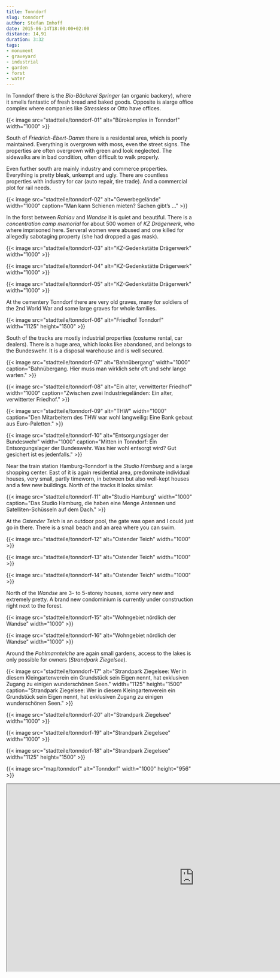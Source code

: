 ```yaml
---
title: Tonndorf
slug: tonndorf
author: Stefan Imhoff
date: 2015-06-14T18:00:00+02:00
distance: 14,91
duration: 3:32
tags:
- monument
- graveyard
- industrial
- garden
- forst
- water
---
```


In Tonndorf there is the *Bio-Bäckerei Springer* (an organic backery), where it smells fantastic of fresh bread and baked goods. Opposite is alarge office complex where companies like *Stressless* or Otto have offices.

{{< image src="stadtteile/tonndorf-01" alt="Bürokomplex in Tonndorf" width="1000" >}}

South of *Friedrich-Ebert-Damm* there is a residental area, which is poorly maintained. Everything is overgrown with moss, even the street signs. The properties are often overgrown with green and look neglected. The sidewalks are in bad condition, often difficult to walk properly.

Even further south are mainly industry and commerce properties. Everything is pretty bleak, unkempt and ugly. There are countless properties with industry for car (auto repair, tire trade). And a commercial plot for rail needs.

{{< image src="stadtteile/tonndorf-02" alt="Gewerbegelände" width="1000" caption="Man kann Schienen mieten? Sachen gibt’s …" >}}

In the forst between *Rahlau* and *Wandse* it is quiet and beautiful. There is a *concentration camp memorial* for about 500 women of *KZ Drägerwerk*, who where imprisoned here. Serveral women were abused and one killed for allegedly sabotaging property (she had dropped a gas mask).

{{< image src="stadtteile/tonndorf-03" alt="KZ-Gedenkstätte Drägerwerk" width="1000" >}}

{{< image src="stadtteile/tonndorf-04" alt="KZ-Gedenkstätte Drägerwerk" width="1000" >}}

{{< image src="stadtteile/tonndorf-05" alt="KZ-Gedenkstätte Drägerwerk" width="1000" >}}

At the cementery Tonndorf there are very old graves, many for soldiers of the 2nd World War and some large graves for whole families.

{{< image src="stadtteile/tonndorf-06" alt="Friedhof Tonndorf" width="1125" height="1500" >}}

South of the tracks are mostly industrial properties (costume rental, car dealers). There is a huge area, which looks like abandoned, and belongs to the Bundeswehr. It is a disposal warehouse and is well secured.

{{< image src="stadtteile/tonndorf-07" alt="Bahnübergang" width="1000" caption="Bahnübergang. Hier muss man wirklich sehr oft und sehr lange warten." >}}

{{< image src="stadtteile/tonndorf-08" alt="Ein alter, verwitterter Friedhof" width="1000" caption="Zwischen zwei Industriegeländen: Ein alter, verwitterter Friedhof." >}}

{{< image src="stadtteile/tonndorf-09" alt="THW" width="1000" caption="Den Mitarbeitern des THW war wohl langweilig: Eine Bank gebaut aus Euro-Paletten." >}}

{{< image src="stadtteile/tonndorf-10" alt="Entsorgungslager der Bundeswehr" width="1000" caption="Mitten in Tonndorf: Ein Entsorgungslager der Bundeswehr. Was hier wohl entsorgt wird? Gut gesichert ist es jedenfalls." >}}

Near the train station Hamburg-Tonndorf is the *Studio Hamburg* and a large shopping center. East of it is again residential area, predominate individual houses, very small, partly timeworn, in between but also well-kept houses and a few new buildings. North of the tracks it looks similar.

{{< image src="stadtteile/tonndorf-11" alt="Studio Hamburg" width="1000" caption="Das Studio Hamburg, die haben eine Menge Antennen und Satelliten-Schüsseln auf dem Dach." >}}

At the *Ostender Teich* is an outdoor pool, the gate was open and I could just go in there. There is a small beach and an area where you can swim.

{{< image src="stadtteile/tonndorf-12" alt="Ostender Teich" width="1000" >}}

{{< image src="stadtteile/tonndorf-13" alt="Ostender Teich" width="1000" >}}

{{< image src="stadtteile/tonndorf-14" alt="Ostender Teich" width="1000" >}}

North of the *Wandse* are 3- to 5-storey houses, some very new and extremely pretty. A brand new condominium is currently under construction right next to the forest.

{{< image src="stadtteile/tonndorf-15" alt="Wohngebiet nördlich der Wandse" width="1000" >}}

{{< image src="stadtteile/tonndorf-16" alt="Wohngebiet nördlich der Wandse" width="1000" >}}

Around the *Pohlmannteiche* are again small gardens, access to the lakes is only possible for owners (*Strandpark Ziegelsee*).

{{< image src="stadtteile/tonndorf-17" alt="Strandpark Ziegelsee: Wer in diesem Kleingartenverein ein Grundstück sein Eigen nennt, hat exklusiven Zugang zu einigen wunderschönen Seen." width="1125" height="1500" caption="Strandpark Ziegelsee: Wer in diesem Kleingartenverein ein Grundstück sein Eigen nennt, hat exklusiven Zugang zu einigen wunderschönen Seen." >}}

{{< image src="stadtteile/tonndorf-20" alt="Strandpark Ziegelsee" width="1000" >}}

{{< image src="stadtteile/tonndorf-19" alt="Strandpark Ziegelsee" width="1000" >}}

{{< image src="stadtteile/tonndorf-18" alt="Strandpark Ziegelsee" width="1125" height="1500" >}}

{{< image src="map/tonndorf" alt="Tonndorf" width="1000" height="956" >}}

<iframe class="map" src="https://www.google.com/maps/d/u/0/embed?mid=15seOWRQJj3cIfHjq74xqjrgD7Mg" width="1000" height="500">
</iframe>

